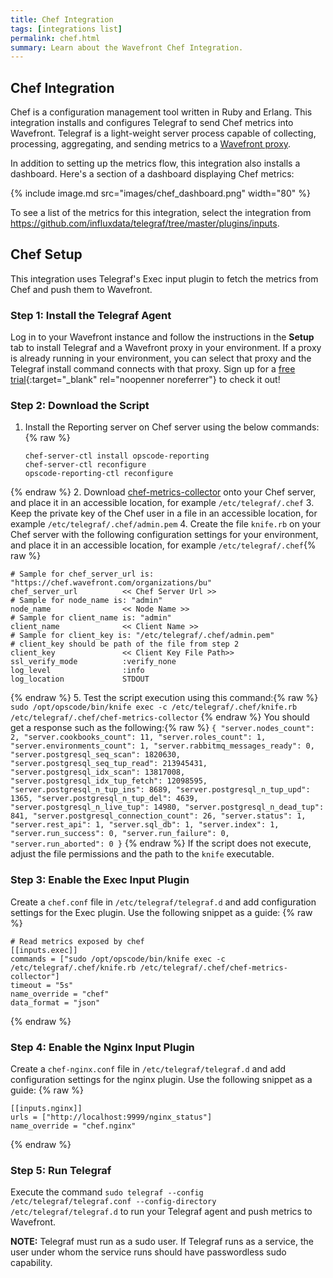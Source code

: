 ```yaml
---
title: Chef Integration
tags: [integrations list]
permalink: chef.html
summary: Learn about the Wavefront Chef Integration.
---
```

## Chef Integration

Chef is a configuration management tool written in Ruby and Erlang. This integration installs and configures Telegraf to send Chef metrics into Wavefront. Telegraf is a light-weight server process capable of collecting, processing, aggregating, and sending metrics to a [Wavefront proxy](https://docs.wavefront.com/proxies.html).

In addition to setting up the metrics flow, this integration also installs a dashboard. Here's a section of a dashboard displaying Chef metrics:

{% include image.md src="images/chef_dashboard.png" width="80" %}


To see a list of the metrics for this integration, select the integration from <https://github.com/influxdata/telegraf/tree/master/plugins/inputs>.
## Chef Setup

This integration uses Telegraf's Exec input plugin to fetch the metrics from Chef and push them to Wavefront.





### Step 1: Install the Telegraf Agent

Log in to your Wavefront instance and follow the instructions in the **Setup** tab to install Telegraf and a Wavefront proxy in your environment. If a proxy is already running in your environment, you can select that proxy and the Telegraf install command connects with that proxy. Sign up for a [free trial](http://wavefront.com/sign-up/?utm_source=docs.vmware.com&utm_medium=referral&utm_campaign=docs-front-page){:target="_blank" rel="noopenner noreferrer"} to check it out!

### Step 2: Download the Script

1. Install the Reporting server on Chef server using the below commands:{% raw %}
   ```
   chef-server-ctl install opscode-reporting
   chef-server-ctl reconfigure
   opscode-reporting-ctl reconfigure
   ```
{% endraw %}
2. Download [chef-metrics-collector](https://raw.githubusercontent.com/wavefrontHQ/integrations/master/chef/chef-metrics-collector) onto your Chef server, and place it in an accessible location, for example `/etc/telegraf/.chef`
3. Keep the private key of the Chef user in a file in an accessible location, for example `/etc/telegraf/.chef/admin.pem`
4. Create the file `knife.rb` on your Chef server with the following configuration settings for your environment, and place it in an accessible location, for example `/etc/telegraf/.chef`{% raw %}
   ```
   # Sample for chef_server_url is: "https://chef.wavefront.com/organizations/bu"
   chef_server_url          << Chef Server Url >>
   # Sample for node_name is: "admin"
   node_name                << Node Name >>
   # Sample for client_name is: "admin"
   client_name              << Client Name >>
   # Sample for client_key is: "/etc/telegraf/.chef/admin.pem"
   # client_key should be path of the file from step 2
   client_key               << Client Key File Path>>
   ssl_verify_mode          :verify_none
   log_level                :info
   log_location             STDOUT
   ```
{% endraw %}
5. Test the script execution using this command:{% raw %}
    ```
    sudo /opt/opscode/bin/knife exec -c /etc/telegraf/.chef/knife.rb /etc/telegraf/.chef/chef-metrics-collector
    ```
{% endraw %}
    You should get a response such as the following:{% raw %}
    ```
    {
      "server.nodes_count": 2,
      "server.cookbooks_count": 11,
      "server.roles_count": 1,
      "server.environments_count": 1,
      "server.rabbitmq_messages_ready": 0,
      "server.postgresql_seq_scan": 1820630,
      "server.postgresql_seq_tup_read": 213945431,
      "server.postgresql_idx_scan": 13817008,
      "server.postgresql_idx_tup_fetch": 12098595,
      "server.postgresql_n_tup_ins": 8689,
      "server.postgresql_n_tup_upd": 1365,
      "server.postgresql_n_tup_del": 4639,
      "server.postgresql_n_live_tup": 14980,
      "server.postgresql_n_dead_tup": 841,
      "server.postgresql_connection_count": 26,
      "server.status": 1,
      "server.rest_api": 1,
      "server.sql_db": 1,
      "server.index": 1,
      "server.run_success": 0,
      "server.run_failure": 0,
      "server.run_aborted": 0
    }
    ```
{% endraw %}
    If the script does not execute, adjust the file permissions and the path to the `knife` executable.

### Step 3: Enable the Exec Input Plugin

Create a `chef.conf` file in `/etc/telegraf/telegraf.d` and add configuration settings for the Exec plugin. Use the following snippet as a guide:
{% raw %}
   ```
# Read metrics exposed by chef
[[inputs.exec]]
  commands = ["sudo /opt/opscode/bin/knife exec -c /etc/telegraf/.chef/knife.rb /etc/telegraf/.chef/chef-metrics-collector"]
  timeout = "5s"
  name_override = "chef"
  data_format = "json"
   ```
{% endraw %}

### Step 4: Enable the Nginx Input Plugin

Create a `chef-nginx.conf` file in `/etc/telegraf/telegraf.d` and add configuration settings for the nginx plugin. Use the following snippet as a guide:
{% raw %}
   ```
[[inputs.nginx]]
  urls = ["http://localhost:9999/nginx_status"]
  name_override = "chef.nginx"
   ```
{% endraw %}

### Step 5: Run Telegraf

Execute the command `sudo telegraf --config /etc/telegraf/telegraf.conf --config-directory /etc/telegraf/telegraf.d` to run your Telegraf agent and push metrics to Wavefront.
  
**NOTE:** Telegraf must run as a sudo user. If Telegraf runs as a service, the user under whom the service runs should have passwordless sudo capability.

